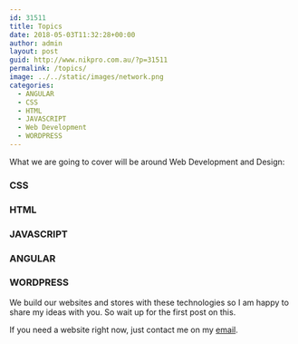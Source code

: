 ```yaml
---
id: 31511
title: Topics
date: 2018-05-03T11:32:28+00:00
author: admin
layout: post
guid: http://www.nikpro.com.au/?p=31511
permalink: /topics/
image: ../../static/images/network.png
categories:
  - ANGULAR
  - CSS
  - HTML
  - JAVASCRIPT
  - Web Development
  - WORDPRESS
---
```


What we are going to cover will be around Web Development and Design:

### CSS

### HTML

### JAVASCRIPT

### ANGULAR

### WORDPRESS

We build our websites and stores with these technologies so I am happy to share my ideas with you. So wait up for the first post on this.

If you need a website right now, just contact me on my [email](sales@www.nikpro.com.au).

&nbsp;
